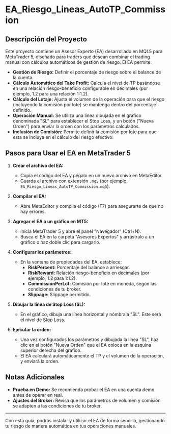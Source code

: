 # EA_Riesgo_Lineas_AutoTP_Commission

## Descripción del Proyecto

Este proyecto contiene un Asesor Experto (EA) desarrollado en MQL5 para MetaTrader 5, diseñado para traders que desean combinar el trading manual con cálculos automáticos de gestión de riesgo. El EA permite:

- **Gestión de Riesgo:** Definir el porcentaje de riesgo sobre el balance de la cuenta.
- **Cálculo Automático del Take Profit:** Calcula el nivel de TP basándose en una relación riesgo-beneficio configurable en decimales (por ejemplo, 1.2 para una relación 1:1.2).
- **Cálculo del Lotaje:** Ajusta el volumen de la operación para que el riesgo (incluyendo la comisión por lote) se mantenga dentro del porcentaje definido.
- **Operación Manual:** Se utiliza una línea dibujada en el gráfico denominada "SL" para establecer el Stop Loss, y un botón ("Nueva Orden") para enviar la orden con los parámetros calculados.
- **Inclusión de Comisión:** Permite definir la comisión por lote para que esta se incluya en el cálculo del riesgo efectivo.

## Pasos para Usar el EA en MetaTrader 5

1. **Crear el archivo del EA:**
   - Copia el código del EA y pégalo en un nuevo archivo en MetaEditor.
   - Guarda el archivo con extensión `.mq5` (por ejemplo, `EA_Riesgo_Lineas_AutoTP_Commission.mq5`).

2. **Compilar el EA:**
   - Abre MetaEditor y compila el código (F7) para asegurarte de que no hay errores.

3. **Agregar el EA a un gráfico en MT5:**
   - Inicia MetaTrader 5 y abre el panel "Navegador" (Ctrl+N).
   - Busca el EA en la carpeta "Asesores Expertos" y arrástralo a un gráfico o haz doble clic para cargarlo.

4. **Configurar los parámetros:**
   - En la ventana de propiedades del EA, establece:
     - **RiskPercent:** Porcentaje del balance a arriesgar.
     - **RiskReward:** Relación riesgo-beneficio en decimales (por ejemplo, 1.2 para 1:1.2).
     - **CommissionPerLot:** Comisión por lote en moneda, según las condiciones de tu broker.
     - **Slippage:** Slippage permitido.

5. **Dibujar la línea de Stop Loss (SL):**
   - En el gráfico, dibuja una línea horizontal y nómbrala "SL". Este será el nivel de Stop Loss.

6. **Ejecutar la orden:**
   - Una vez configurados los parámetros y dibujada la línea "SL", haz clic en el botón "Nueva Orden" que el EA coloca en la esquina superior derecha del gráfico.
   - El EA calculará automáticamente el TP y el volumen de la operación, y enviará la orden.

## Notas Adicionales

- **Prueba en Demo:** Se recomienda probar el EA en una cuenta demo antes de operar en real.
- **Ajustes del Broker:** Revisa que los parámetros de volumen y comisión se adapten a las condiciones de tu broker.

---

Con esta guía, podrás instalar y utilizar el EA de forma sencilla, gestionando tu riesgo de manera automática en tus operaciones manuales.
